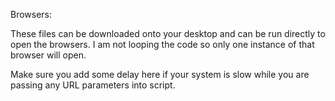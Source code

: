 Browsers:

These files can be downloaded onto your desktop and can be run directly to open the browsers.
I am not looping the code so only one instance of that browser will open.

Make sure you add some delay here if your system is slow while you are passing any URL parameters into script.